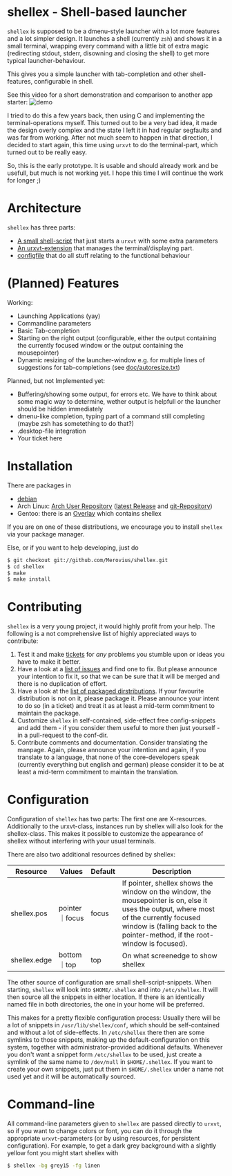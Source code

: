 shellex - Shell-based launcher
==============================

`shellex` is supposed to be a dmenu-style launcher with a lot more features and
a lot simpler design.  It launches a shell (currently `zsh`) and shows it in a
small terminal, wrapping every command with a little bit of extra magic
(redirecting stdout, stderr, disowning and closing the shell) to get more
typical launcher-behaviour.

This gives you a simple launcher with tab-completion and other shell-features,
configurable in shell.

See this video for a short demonstration and comparison to another app starter:
![demo](http://virgilio.mib.infn.it/~seyfert/images/shellexdemo.gif)

I tried to do this a few years back, then using C and implementing the
terminal-operations myself. This turned out to be a very bad idea, it made the
design overly complex and the state I left it in had regular segfaults and was far
from working. After not much seem to happen in that direction, I decided to
start again, this time using `urxvt` to do the terminal-part, which turned out to
be really easy.

So, this is the early prototype. It is usable and should already work and be
usefull, but much is not working yet. I hope this time I will continue the work
for longer ;)


Architecture
============

`shellex` has three parts:

* [A small shell-script](shellex.in) that just starts a `urxvt` with some extra
  parameters
* [An urxvt-extension](urxvt/shellex.in) that manages the terminal/displaying
  part.
* [configfile](conf) that do all stuff relating to the functional behaviour

(Planned) Features
==================

Working:
* Launching Applications (yay)
* Commandline parameters
* Basic Tab-completion
* Starting on the right output (configurable, either the output containing the
  currently focused window or the output containing the mousepointer)
* Dynamic resizing of the launcher-window e.g. for multiple lines of
  suggestions for tab-completions (see [doc/autoresize.txt](doc/autoresize.txt))

Planned, but not Implemented yet:
* Buffering/showing some output, for errors etc. We have to think about some
  magic way to determine, wether output is helpfull or the launcher should be
  hidden immediately
* dmenu-like completion, typing part of a command still completing (maybe zsh
  has sometething to do that?)
* .desktop-file integration
* Your ticket here


Installation
============

There are packages in

* [debian](http://packages.debian.org/search?keywords=shellex&searchon=names&suite=all&section=all&sourceid=mozilla-search)
* Arch Linux: [Arch User Repository](https://aur.archlinux.org/packages/?SeB=n&K=shellex) ([latest Release](https://aur.archlinux.org/packages/shellex/) and [git-Repository](https://aur.archlinux.org/packages/shellex-git/))
* Gentoo: there is an [Overlay](https://github.com/proxypoke/gentoo-overlay) which contains shellex

If you are on one of these distributions, we encourage you to install `shellex`
via your package manager.

Else, or if you want to help developing, just do

```sh
$ git checkout git://github.com/Merovius/shellex.git
$ cd shellex
$ make
$ make install
```


Contributing
============

`shellex` is a very young project, it would highly profit from your help. The
following is a not comprehensive list of highly appreciated ways to contribute:

1. Test it and make [tickets](https://github.com/Merovius/shellex/issues) for
   *any* problems you stumble upon or ideas you have to make it better.
2. Have a look at a [list of issues](https://github.com/Merovius/shellex/issues)
   and find one to fix. But please announce your intention to fix it, so that
   we can be sure that it will be merged and there is no duplication of effort.
3. Have a look at the [list of packaged dirstributions](https://github.com/Merovius/shellex#installation).
   If your favourite distribution is not on it, please package it. Please
   announce your intent to do so (in a ticket) and treat it as at least a
   mid-term commitment to maintain the package.
4. Customize `shellex` in self-contained, side-effect free config-snippets and
   add them - if you consider them useful to more then just yourself - in a
   pull-request to the conf-dir.
5. Contribute comments and documentation. Consider translating the manpage.
   Again, please announce your intention and again, if you translate to a
   language, that none of the core-developers speak (currently everything but
   english and german) please consider it to be at least a mid-term commitment
   to maintain the translation.


Configuration
=============

Configuration of `shellex` has two parts: The first one are X-resources.
Additionally to the urxvt-class, instances run by shellex will also look for
the shellex-class. This makes it possible to customize the appearance of
shellex without interfering with your usual terminals.

There are also two additional resources defined by shellex:


Resource     | Values         | Default | Description
 ----------- | -------------- | ------- | ---
shellex.pos  | pointer｜focus | focus   | If pointer, shellex shows the window on the window, the mousepointer is on, else it uses the output, where most of the currently focused window is (falling back to the pointer-method, if the root-window is focused).
shellex.edge | bottom｜top    | top     | On what screenedge to show shellex

The other source of configuration are small shell-script-snippets. When
starting, `shellex` will look into `$HOME/.shellex` and into `/etc/shellex`. It
will then source all the snippets in either location. If there is an
identically named file in both directories, the one in your home will be
preferred.

This makes for a pretty flexible configuration process: Usually there will be a
lot of snippets in `/usr/lib/shellex/conf`, which should be self-contained and
without a lot of side-effects. In `/etc/shellex` there then are some symlinks
to those snippets, making up the default-configuration on this system, together
with administrator-provided additional defaults. Whenever you don't want a
snippet form `/etc/shellex` to be used, just create a symlink of the same name
to `/dev/null` in `$HOME/.shellex`. If you want to create your own snippets,
just put them in `$HOME/.shellex` under a name not used yet and it will be
automatically sourced.


Command-line
============

All command-line parameters given to `shellex` are passed directly to `urxvt`,
so if you want to change colors or font, you can do it through the appropriate
`urxvt`-parameters (or by using resources, for persistent configuration). For
example, to get a dark grey background with a slightly yellow font you might
start shellex with

```sh
$ shellex -bg grey15 -fg linen
```

